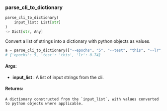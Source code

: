 

### parse_cli_to_dictionary
```python
parse_cli_to_dictionary(
	input_list: List[str]
)
-> Dict[str, Any]
```
Convert a list of strings into a dictionary with python objects as values.

```python
a = parse_cli_to_dictionary(["--epochs", "5", "--test", "this", "--lr", "0.74"])
# {'epochs': 5, 'test': 'this', 'lr': 0.74}
```


#### Args:

* **input_list** :  A list of input strings from the cli.

#### Returns:
    A dictionary constructed from the `input_list`, with values converted to python objects where applicable.